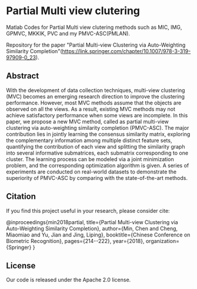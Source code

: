 # Partial Multi view clutering
Matlab Codes for Partial Multi view clutering methods such as MIC, IMG, GPMVC, MKKIK, PVC and my PMVC-ASC(PMLAN).

Repository for the paper "Partial Multi-view Clustering via Auto-Weighting Similarity Completion"(https://link.springer.com/chapter/10.1007/978-3-319-97909-0_23).

## Abstract

With the development of data collection techniques, multi-view clustering (MVC) becomes an emerging research direction to improve the clustering performance. However, most MVC methods assume that the objects are observed on all the views. As a result, existing MVC methods may not achieve satisfactory performance when some views are incomplete. In this paper, we propose a new MVC method, called as partial multi-view clustering via auto-weighting similarity completion (PMVC-ASC). The major contribution lies in jointly learning the consensus similarity matrix, exploring the complementary information among multiple distinct feature sets, quantifying the contribution of each view and splitting the similarity graph into several informative submatrices, each submatrix corresponding to one cluster. The learning process can be modeled via a joint minimization problem, and the corresponding optimization algorithm is given. A series of experiments are conducted on real-world datasets to demonstrate the superiority of PMVC-ASC by comparing with the state-of-the-art methods.

## Citation

If you find this project useful in your research, please consider cite:

@inproceedings{min2018partial,
  title={Partial Multi-view Clustering via Auto-Weighting Similarity Completion},
  author={Min, Chen and Cheng, Miaomiao and Yu, Jian and Jing, Liping},
  booktitle={Chinese Conference on Biometric Recognition},
  pages={214--222},
  year={2018},
  organization={Springer}
}

## License

Our code is released under the Apache 2.0 license.
